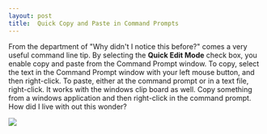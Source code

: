 ```yaml
---
layout: post
title:  Quick Copy and Paste in Command Prompts
---
```

From the department of "Why didn't I notice this before?" comes a very useful command line tip. By selecting the **Quick Edit Mode** check box, you enable copy and paste from the Command Prompt window. To copy, select the text in the Command Prompt window with your left mouse button, and then right-click. To paste, either at the command prompt or in a text file, right-click. It works with the windows clip board as well. Copy something from a windows application and then right-click in the command prompt. How did I live with out this wonder?

![](http://www.myotherdrive.com/public/blueonion/Blog/commandprompt.png)
